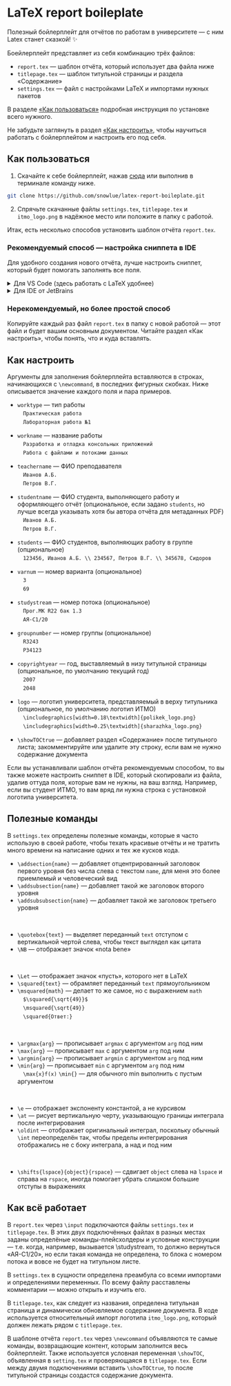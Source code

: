 # LaTeX report boileplate
Полезный бойлерплейт для отчётов по работам в университете — с ним Latex станет сказкой! ✨

Боейлерплейт представляет из себя комбинацию трёх файлов:
- `report.tex` — шаблон отчёта, который использует два файла ниже
- `titlepage.tex` — шаблон титульной страницы и раздела «Содержание»
- `settings.tex` — файл с настройками LaTeX и импортами нужных пакетов

В разделе [«Как пользоваться»](#как-пользоваться) подробная инструкция по установке всего нужного.

Не забудьте заглянуть в раздел [«Как настроить»](#как-настроить), чтобы научиться работать с бойлерплейтом и настроить его под себя.

## Как пользоваться

1. Скачайте к себе бойлерплейт, нажав [сюда](https://github.com/snowlue/latex-report-boileplate/archive/refs/heads/main.zip) или выполнив в терминале команду ниже.
```sh
git clone https://github.com/snowlue/latex-report-boileplate.git
```
2. Спрячьте скачанные файлы `settings.tex`, `titlepage.tex` и `itmo_logo.png` в надёжное место или положите в папку с работой.

Итак, есть несколько способов установить шаблон отчёта `report.tex`.

### Рекомендуемый способ — настройка сниппета в IDE
Для удобного создания нового отчёта, лучше настроить сниппет, который будет помогать заполнять все поля.

<details><summary>Для VS Code (здесь работать с LaTeX удобнее)</summary>

3. Нажмите File → Preferences → Configure Snippets → New Global Snippets file...  
В русской локали: Файл → Настройки → Настройка фрагментов → Новый файл с глобальным фрагментом кода...
4. Введите любое название, например, `latex-report-snippet`
5. Очистите открывшийся файл
6. Вставьте содержимое файла [`report.code-snippets`](report.code-snippets)

- Теперь просто откройте новый TeX-файл, напиши `/report` и нажмите Enter!
</details>

<details><summary>Для IDE от JetBrains</summary>

3. Нажмите File → Settings → разверните Editor → File and Code Templates → Files → Значок «+»
4. В поле Name введите любое название, например, `Latex report`
5. В поле Extension введите `tex`
6. В поле File name введите `report`
7. Ниже вставьте содержимое файла [`report.jbide-templates`](report.jbide-templates)

- Теперь просто при открытом проекте нажмите ПКМ → New, выберите созданный шаблон и заполните все нужные поля!
</details>


### Нерекомендуемый, но более простой способ
Копируйте каждый раз файл `report.tex` в папку с новой работой — этот файл и будет вашим основным документом. Читайте раздел «Как настроить», чтобы понять, что и куда вставлять.

## Как настроить
Аргументы для заполнения бойлерплейта вставляются в строках, начинающихся с `\newcommand`, в последних фигурных скобках. Ниже описывается значение каждого поля и пара примеров.
- `worktype` — тип работы  
ㅤ`Практическая работа`  
ㅤ`Лабораторная работа №1`

- `workname` — название работы  
ㅤ`Разработка и отладка консольных приложений`  
ㅤ`Работа с файлами и потоками данных`

- `teachername` — ФИО преподавателя  
ㅤ`Иванов А.Б.`  
ㅤ`Петров В.Г.`

- `studentname` — ФИО студента, выполняющего работу и оформляющего отчёт (опциональное, если задано `students`, но лучше всегда указывать хотя бы автора отчёта для метаданных PDF)  
ㅤ`Иванов А.Б.`  
ㅤ`Петров В.Г.`

- `students` — ФИО студентов, выполняющих работу в группе (опциональное)  
ㅤ`123456, Иванов А.Б. \\ 234567, Петров В.Г. \\ 345678, Сидоров`

- `varnum` — номер варианта (опциональное)  
ㅤ`3`  
ㅤ`69`  

- `studystream` — номер потока (опциональное)  
ㅤ`Прог.МК R22 бак 1.3`  
ㅤ`АЯ-C1/20`

- `groupnumber` — номер группы (опциональное)  
ㅤ`R3243`  
ㅤ`P34123`

- `copyrightyear` — год, выставляемый в низу титульной страницы (опциональное, по умолчанию текущий год)  
ㅤ`2007`  
ㅤ`2048`

- `logo` — логотип университета, представляемый в верху титульника (опциональное, по умолчанию логотип ИТМО)  
ㅤ`\includegraphics[width=0.18\textwidth]{polikek_logo.png}`  
ㅤ`\includegraphics[width=0.25\textwidth]{sharazhka_logo.png}`

- `\showTOCtrue` — добавляет раздел «Содержание» после титульного листа; закомментируйте или удалите эту строку, если вам не нужно содержание документа

Если вы устанавливали шаблон отчёта рекомендуемым способом, то вы также можете настроить сниппет в IDE, который скопировали из файла, удалив оттуда поля, которые вам не нужны, на ваш взгляд. Например, если вы студент ИТМО, то вам вряд ли нужна строка с установкой логотипа университета.

## Полезные команды
В `settings.tex` определены полезные команды, которые я часто использую в своей работе, чтобы техать красивые отчёты и не тратить много времени на написание одних и тех же кусков кода.

- `\addsection{name}` — добавляет отцентрированный заголовок первого уровня без числа слева с текстом `name`, для меня это более приемлемый и человеческий вид
- `\addsubsection{name}` — добавляет такой же заголовок второго уровня
- `\addsubsubsection{name}` — добавляет такой же заголовок третьего уровня
<br>

- `\quotebox{text}` — выделяет переданный `text` отступом с вертикальной чертой слева, чтобы текст выглядел как цитата
- `\NB` — отображает значок «nota bene»
<br>

- `\Let` — отображает значок «пусть», которого нет в LaTeX
- `\squared{text}` — обрамляет переданный `text` прямоугольником
- `\msquared{math}` — делает то же самое, но с выражением `math`  
ㅤ`$\squared{\sqrt{49}}$`  
ㅤ`\msquared{\sqrt{49}}`  
ㅤ`\squared{Ответ:}`
<br>

- `\argmax{arg}` — прописывает `argmax` с аргументом `arg` под ним
- `\max{arg}` — прописывает `max` с аргументом `arg` под ним
- `\argmin{arg}` — прописывает `argmin` с аргументом `arg` под ним
- `\min{arg}` — прописывает `min` с аргументом `arg` под ним  
ㅤ`\max{x}f(x)`
  `\min{}` — для обычного min выполнить с пустым аргументом
<br>

- `\e` — отображает экспоненту константой, а не курсивом
- `\at` — рисует вертикальную черту, указывающую границы интеграла после интегрирования
- `\oldint` — отображает оригинальный интеграл, поскольку обычный `\int` переопределён так, чтобы пределы интегрирования отображались не с боку интеграла, а над и под ним
<br>

- `\shifts{lspace}{object}{rspace}` — сдвигает `object` слева на `lspace` и справа на `rspace`, иногда помогает убрать слишком большие отступы в выражениях

## Как всё работает
В `report.tex` через `\input` подключаются файлы `settings.tex` и `titlepage.tex`. В этих двух подключённых файлах в разных местах заданы определёные команды-плейсхолдеры и условные конструкции — т.е. когда, например, вызывается \studystream, то должно вернуться «АЯ-C1/20», но если такая команда не определена, то блока с номером потока и вовсе не будет на титульном листе.

В `settings.tex` в сущности определена преамбула со всеми импортами и определениями переменных. По всему файлу расставлены комментарии — можно открыть и изучить его.

В `titlepage.tex`, как следует из названия, определена титульная страница и динамически обновляемое содержание документа. В коде используется относительный импорт логотипа `itmo_logo.png`, который должен лежать рядом с `titlepage.tex`.

В шаблоне отчёта `report.tex` через `\newcommand` объявляются те самые команды, возвращающие контент, которым заполнится весь бойлерплейт. Также используется условная переменная `\showTOC`, объявленная в `setting.tex` и проверяющаяся в `titlepage.tex`. Если между двумя подключениями вставить `\showTOCtrue`, то после титульной страницы создастся содержание документа.
